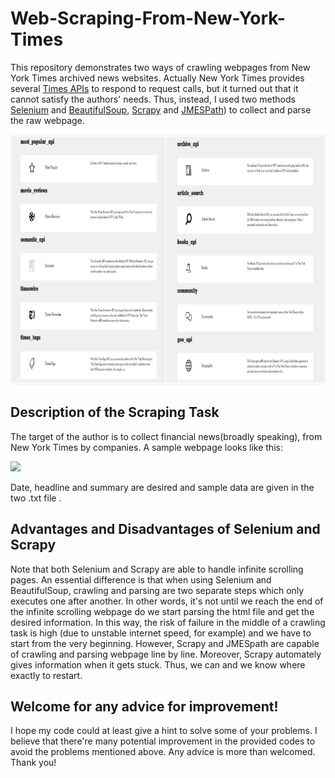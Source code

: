 # Web-Scraping-From-New-York-Times

This repository demonstrates two ways of crawling webpages from  New York Times archived news websites. 
Actually New York Times provides several [Times APIs](https://developer.nytimes.com/) to respond to request calls, but it turned out that it cannot satisfy the authors' needs. Thus, instead, I used two methods [Selenium](https://selenium-python.readthedocs.io/) and [BeautifulSoup](https://www.crummy.com/software/BeautifulSoup/bs4/doc/), [Scrapy](https://scrapy.org/) and [JMESPath](http://jmespath.org/)) to collect and parse the raw webpage. 

<img src = "New York Times APIs At A Glance.png" height = "400">

## Description of the Scraping Task
The target of the author is to collect financial news(broadly speaking), from New York Times by companies. A sample webpage looks like this:

<img src = "Sample Webpage.png" height = "400">

Date, headline and summary are desired and sample data are given in the two .txt file        .

## Advantages and Disadvantages of Selenium and Scrapy
Note that both Selenium and Scrapy are able to handle infinite scrolling pages. An essential difference is that when using Selenium and BeautifulSoup, crawling and parsing are two separate steps which only executes one after another. In other words, it's not until we reach the end of the infinite scrolling webpage do we start parsing the html file and get the desired information. In this way, the risk of failure in the middle of a crawling task is high (due to unstable internet speed, for example) and we have to start from the very beginning. However, Scrapy and JMESpath are capable of crawling and parsing webpage line by line. Moreover, Scrapy automately gives information when it gets stuck. Thus, we can and we know where exactly to restart. 


## Welcome for any advice for improvement!
I hope my code could at least give a hint to solve some of your problems.
I believe that there're many potential improvement in the provided codes to avoid the problems mentioned above. 
Any advice is more than welcomed. Thank you!


